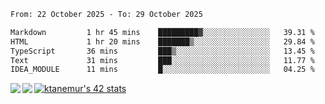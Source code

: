 <!--START_SECTION:waka-->

```txt
From: 22 October 2025 - To: 29 October 2025

Markdown         1 hr 45 mins    █████████▓░░░░░░░░░░░░░░░   39.31 %
HTML             1 hr 20 mins    ███████▒░░░░░░░░░░░░░░░░░   29.84 %
TypeScript       36 mins         ███▒░░░░░░░░░░░░░░░░░░░░░   13.45 %
Text             31 mins         ███░░░░░░░░░░░░░░░░░░░░░░   11.77 %
IDEA_MODULE      11 mins         █░░░░░░░░░░░░░░░░░░░░░░░░   04.25 %
```

<!--END_SECTION:waka-->
<a href="https://github.com/anuraghazra/github-readme-stats">
  <img align="left" src="https://github-readme-stats.vercel.app/api?username=Tanesan&count_private=true&show_icons=true" />
<img align="left" src="https://github-readme-stats.vercel.app/api/top-langs/?username=Tanesan" />
</a>

[![ktanemur's 42 stats](https://badge42.vercel.app/api/v2/cl1wslf6s002109l771rng2w8/stats?cursusId=21&coalitionId=62)](https://github.com/JaeSeoKim/badge42)
